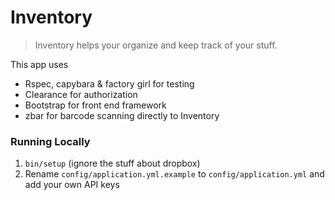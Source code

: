 # Inventory

> Inventory helps your organize and keep track of your stuff.

This app uses
 - Rspec, capybara & factory girl for testing
 - Clearance for authorization
 - Bootstrap for front end framework
 - zbar for barcode scanning directly to Inventory

### Running Locally
1. `bin/setup` (ignore the stuff about dropbox)
2. Rename `config/application.yml.example` to `config/application.yml` and add your own API keys
